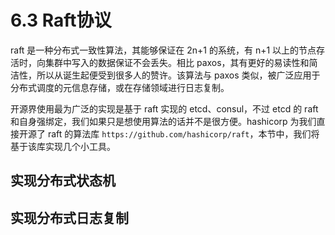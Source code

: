 # 6.3 Raft协议

raft 是一种分布式一致性算法，其能够保证在 2n+1 的系统，有 n+1 以上的节点存活时，向集群中写入的数据保证不会丢失。相比 paxos，其有更好的易读性和简洁性，所以从诞生起便受到很多人的赞许。该算法与 paxos 类似，被广泛应用于分布式调度的元信息存储，或在存储领域进行日志复制。

开源界使用最为广泛的实现是基于 raft 实现的 etcd、consul，不过 etcd 的 raft 和自身强绑定，我们如果只是想使用算法的话并不是很方便。hashicorp 为我们直接开源了 raft 的算法库 `https://github.com/hashicorp/raft`，本节中，我们将基于该库实现几个小工具。

## 实现分布式状态机

## 实现分布式日志复制

